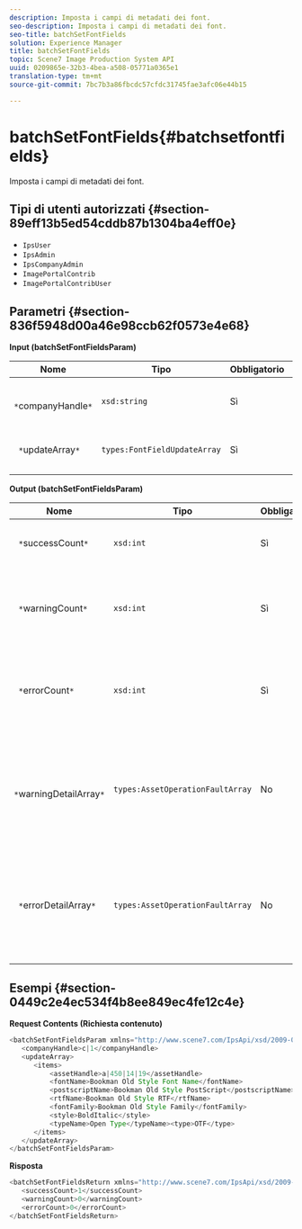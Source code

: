```yaml
---
description: Imposta i campi di metadati dei font.
seo-description: Imposta i campi di metadati dei font.
seo-title: batchSetFontFields
solution: Experience Manager
title: batchSetFontFields
topic: Scene7 Image Production System API
uuid: 0209865e-32b3-4bea-a508-05771a0365e1
translation-type: tm+mt
source-git-commit: 7bc7b3a86fbcdc57cfdc31745fae3afc06e44b15

---
```



# batchSetFontFields{#batchsetfontfields}

Imposta i campi di metadati dei font.

## Tipi di utenti autorizzati {#section-89eff13b5ed54cddb87b1304ba4eff0e}

* `IpsUser`
* `IpsAdmin`
* `IpsCompanyAdmin`
* `ImagePortalContrib`
* `ImagePortalContribUser`

## Parametri {#section-836f5948d00a46e98ccb62f0573e4e68}

**Input (batchSetFontFieldsParam)**

| Nome | Tipo | Obbligatorio | Descrizione |
|---|---|---|---|
| ` *`companyHandle`*` | `xsd:string` | Sì | Gestite la società che contiene i font. |
| ` *`updateArray`*` | `types:FontFieldUpdateArray` | Sì | Array di aggiornamenti dei campi di font. |

**Output (batchSetFontFieldsParam)**

| Nome | Tipo | Obbligatorio | Descrizione |
|---|---|---|---|
| ` *`successCount`*` | `xsd:int` | Sì | Numero di campi di font impostati correttamente. |
| ` *`warningCount`*` | `xsd:int` | Sì | Numero di avvisi generati quando l&#39;operazione tenta di impostare i campi dei font. |
| ` *`errorCount`*` | `xsd:int` | Sì | Numero di errori generati quando l&#39;operazione tentava di impostare i campi dei font. |
| ` *`warningDetailArray`*` | `types:AssetOperationFaultArray` | No | Array di dettagli associati alle risorse che generavano avvisi quando l&#39;operazione tentava di applicare gli aggiornamenti. |
| ` *`errorDetailArray`*` | `types:AssetOperationFaultArray` | No | Array di dettagli associati alle risorse che generavano errori quando l&#39;operazione tentava di applicare gli aggiornamenti. |

## Esempi {#section-0449c2e4ec534f4b8ee849ec4fe12c4e}

**Request Contents (Richiesta contenuto)**

```java
<batchSetFontFieldsParam xmlns="http://www.scene7.com/IpsApi/xsd/2009-07-31">
   <companyHandle>c|1</companyHandle>
   <updateArray>
      <items>
          <assetHandle>a|450|14|19</assetHandle>
          <fontName>Bookman Old Style Font Name</fontName>
          <postscriptName>Bookman Old Style PostScript</postscriptName>
          <rtfName>Bookman Old Style RTF</rtfName>
          <fontFamily>Bookman Old Style Family</fontFamily>
          <style>BoldItalic</style>
          <typeName>Open Type</typeName><type>OTF</type>
      </items>
   </updateArray>
</batchSetFontFieldsParam>
```

**Risposta**

```java
<batchSetFontFieldsReturn xmlns="http://www.scene7.com/IpsApi/xsd/2009-07-31">
   <successCount>1</successCount>
   <warningCount>0</warningCount>
   <errorCount>0</errorCount>
</batchSetFontFieldsReturn>
```

